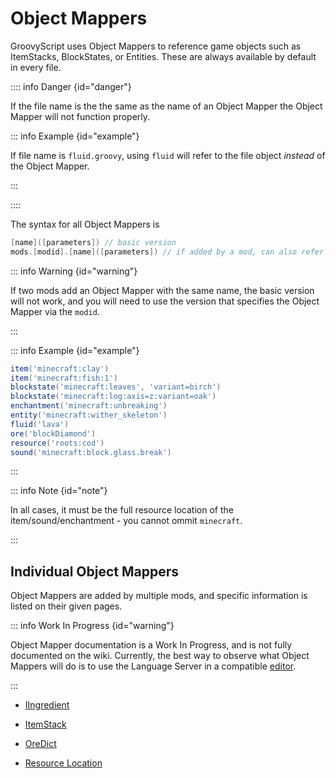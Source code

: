 
# Object Mappers

GroovyScript uses Object Mappers to reference game objects such as ItemStacks, BlockStates, or Entities.
These are always available by default in every file.

:::: info Danger {id="danger"}

If the file name is the the same as the name of an Object Mapper the Object Mapper will not function properly.

::: info Example {id="example"}

If file name is `fluid.groovy`, using `fluid` will refer to the file object *instead* of the Object Mapper.

:::

::::

The syntax for all Object Mappers is

```groovy
[name]([parameters]) // basic version
mods.[modid].[name]([parameters]) // if added by a mod, can also refer to it specifically via the modid
```

::: info Warning {id="warning"}

If two mods add an Object Mapper with the same name, the basic version will not work,
and you will need to use the version that specifies the Object Mapper via the `modid`.

:::

::: info Example {id="example"}

```groovy
item('minecraft:clay')
item('minecraft:fish:1')
blockstate('minecraft:leaves', 'variant=birch')
blockstate('minecraft:log:axis=z:variant=oak')
enchantment('minecraft:unbreaking')
entity('minecraft:wither_skeleton')
fluid('lava')
ore('blockDiamond')
resource('roots:cod')
sound('minecraft:block.glass.break')
```

:::

::: info Note {id="note"}

In all cases, it must be the full resource location of the item/sound/enchantment - you cannot ommit `minecraft`.

:::


## Individual Object Mappers

Object Mappers are added by multiple mods, and specific information is listed on their given pages.

::: info Work In Progress {id="warning"}

Object Mapper documentation is a Work In Progress, and is not fully documented on the wiki.
Currently, the best way to observe what Object Mappers will do is to use the Language Server in a compatible [editor](./editors.md).

:::

- [IIngredient](../minecraft/ingredient.md)

- [ItemStack](../minecraft/item.md)

- [OreDict](../minecraft/ore_dictionary.md)

- [Resource Location](../minecraft/resource_location.md)
